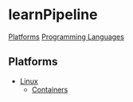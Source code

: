 # learnPipeline
[Platforms](#platforms)
[Programming Languages](#programming-languages)


## Platforms
- [Linux](https://github.com/inputsh/awesome-linux#readme)
	- [Containers](https://github.com/Friz-zy/awesome-linux-containers#readme)
